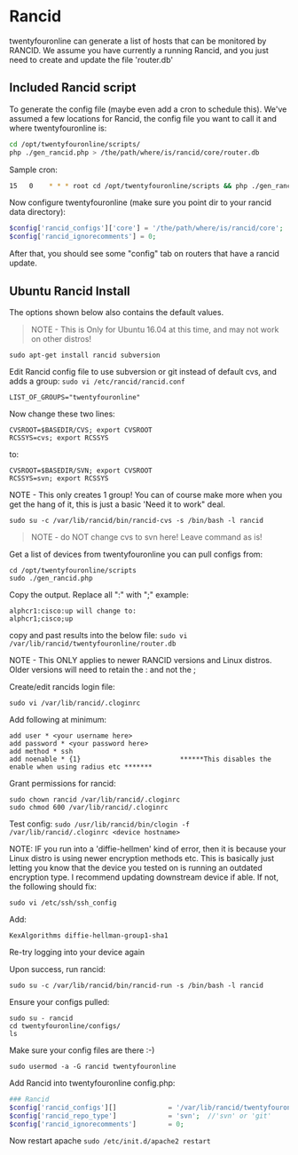 # Rancid

twentyfouronline can generate a list of hosts that can be monitored by
RANCID. We assume you have currently a running Rancid, and you just
need to create and update the file 'router.db'

## Included Rancid script

To generate the config file (maybe even add a cron to schedule
this). We've assumed a few locations for Rancid, the config file you
want to call it and where twentyfouronline is:

```bash
cd /opt/twentyfouronline/scripts/
php ./gen_rancid.php > /the/path/where/is/rancid/core/router.db
```

Sample cron:

```bash
15   0    * * * root cd /opt/twentyfouronline/scripts && php ./gen_rancid.php > /the/path/where/is/rancid/core/router.db
```

Now configure twentyfouronline (make sure you point dir to your rancid data directory):

```php
$config['rancid_configs']['core'] = '/the/path/where/is/rancid/core';
$config['rancid_ignorecomments'] = 0;
```

After that, you should see some "config" tab on routers that have a rancid update.

## Ubuntu Rancid Install

The options shown below also contains the default values.

> NOTE - This is Only for Ubuntu 16.04 at this time, and may not work on other distros!

`sudo apt-get install rancid subversion`

Edit Rancid config file to use subversion or git instead of default
cvs, and adds a group:
`sudo vi /etc/rancid/rancid.conf`

`LIST_OF_GROUPS="twentyfouronline"`

Now change these two lines:

```
CVSROOT=$BASEDIR/CVS; export CVSROOT
RCSSYS=cvs; export RCSSYS
```

to:

```
CVSROOT=$BASEDIR/SVN; export CVSROOT
RCSSYS=svn; export RCSSYS
```

NOTE - This only creates 1 group! You can of course make more when you
get the hang of it, this is just a basic 'Need it to work" deal.

`sudo su -c /var/lib/rancid/bin/rancid-cvs -s /bin/bash -l rancid`
> NOTE - do NOT change cvs to svn here! Leave command as is!

Get a list of devices from twentyfouronline you can pull configs from:

```
cd /opt/twentyfouronline/scripts
sudo ./gen_rancid.php
```

Copy the output. Replace all ":" with ";" example:

```
alphcr1:cisco:up will change to:
alphcr1;cisco;up
```

copy and past results into the below file:
`sudo vi /var/lib/rancid/twentyfouronline/router.db`

NOTE - This ONLY applies to newer RANCID versions and Linux
distros. Older versions will need to retain the : and not the ;

Create/edit rancids login file:

`sudo vi /var/lib/rancid/.cloginrc`

Add following at minimum:

```
add user * <your username here>
add password * <your password here>
add method * ssh
add noenable * {1}                         ******This disables the enable when using radius etc *******
```

Grant permissions for rancid:

```
sudo chown rancid /var/lib/rancid/.cloginrc
sudo chmod 600 /var/lib/rancid/.cloginrc
```

Test config:
`sudo /usr/lib/rancid/bin/clogin -f /var/lib/rancid/.cloginrc <device hostname>`

NOTE: IF you run into a 'diffie-hellmen' kind of error, then it is
because your Linux distro is using newer encryption methods
etc. This is basically just letting you know that the device you
tested on is running an outdated encryption type. I recommend updating
downstream device if able.  If not, the following should fix:

`sudo vi /etc/ssh/ssh_config`

Add:

`KexAlgorithms diffie-hellman-group1-sha1`

Re-try logging into your device again

Upon success, run rancid:

`sudo su -c /var/lib/rancid/bin/rancid-run -s /bin/bash -l rancid`

Ensure your configs pulled:

```
sudo su - rancid
cd twentyfouronline/configs/
ls
```

Make sure your config files are there :-)

```
sudo usermod -a -G rancid twentyfouronline
```

Add Rancid into twentyfouronline config.php:

```php
### Rancid
$config['rancid_configs'][]             = '/var/lib/rancid/twentyfouronline/configs/';
$config['rancid_repo_type']             = 'svn';  //'svn' or 'git'
$config['rancid_ignorecomments']        = 0;
```

Now restart apache
`sudo /etc/init.d/apache2 restart`




